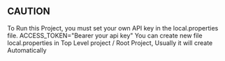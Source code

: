 ## CAUTION

To Run this Project, you must set your own API key in the local.properties file.
ACCESS_TOKEN="Bearer your api key"
You can create new file local.properties in Top Level project / Root Project, Usually it will create Automatically
